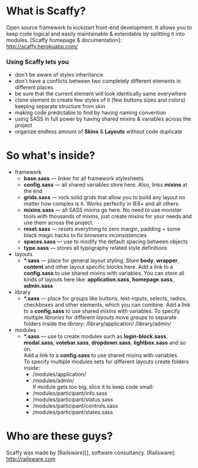 # What is Scaffy?
Open source framework to kickstart front-end development. It allows you to keep code logical and easily maintainable & extendable by splitting it into modules.
[Scaffy homepage & documentation]: http://scaffy.herokuapp.com/

### Using Scaffy lets you
* don't be aware of styles inheritance
* don't have a conflicts between two completely different elements in different places
* be sure that the current element will look identically same everywhere
* clone element to create few styles of it (few buttons sizes and colors) keeping separate structure from skin
* making code predictable to find by having naming convention
* using SASS in full power by having shared mixins & variables across the project
* organize endless amount of **Skins** & **Layouts** without code duplicate

# So what's inside?
* framework
  * **base.sass** — linker for all framework stylesheets
  * **config.sass** — all shared variables store here. Also, links **mixins** at the end
  * **grids.sass** — rock solid grids that allow you to build any layout no matter how complex is it. Works perfectly in IE6+ and all others
  * **mixins.sass** — all SASS mixins go here. No need to use monster tools with thousands of mixins, just create mixins for your needs and use them across the project.
  * **reset.sass** — resets everything to zero margin, padding + some black magic hacks to fix browsers inconsistencies
  * **spaces.sass** — use to modify the default spacing between objects
  * **type.sass** — stores all typography related style definitions
* layouts
  * **\*.sass** — place for general layout styling. Store **body**, **wrapper**, **content** and other layout specific blocks here.
    Add a link to a **config.sass** to use shared mixins with variables.
    You can store all kinds of layouts here like: **application.sass**, **homepage.sass**, **admin.sass**
* library
  * **\*.sass** — place for groups like buttons, text-inputs, selects, radios, checkboxes and other elements, which you can combine.
    Add a link to a **config.sass** to use shared mixins with variables.
    To specify multiple *libraries* for different *layouts* move *groups* to separate folders inside the *library*:
    /library/application/
    /library/admin/
* modules
  * **\*.sass** — use to create modules such as **login-block.sass**, **modal.sass**, **votebar.sass**, **dropdown.sass**, **lightbox.sass** and so on.  
    Add a link to a **config.sass** to use shared mixins with variables.  
    To specify multiple modules sets for different layouts create folders inside:
    * /modules/application/
    * /modules/admin/  
    If module gets too big, slice it to keep code small:
    * /modules/participant/info.sass
    * /modules/participant/status.sass
    * /modules/participant/controls.sass
    * /modules/participant/states.sass

# Who are these guys?
Scaffy was made by [Railsware][], software consultancy.
[Railsware]: http://railsware.com

